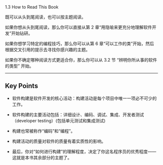 1.3 How to Read This Book

既可以从头到尾阅读，也可以按主题阅读。

如果你想从头到尾阅读，那么你可以直接从第 2 章“用隐喻来更充分地理解软件开发”开始钻研。

如果你想学习特定的编程技巧，那么你可以从第 6 章“可以工作的类”开始，然后根据交叉引用的提示去寻找你感兴趣的主题。

如果你不确定哪种阅读方式更适合你，那么你可以从 3.2 节 “辨明你所从事的软件的类型” 开始。

----

## Key Points

- 软件构建是软件开发的核心活动：构建活动是每个项目中唯一一项必不可少的工作。

- 软件构建的主要活动包括：详细设计、编码、调试、集成、开发者测试（developer testing）(包括单元测试和集成测试)

- 构建也常被称作“编码”和“编程”。

- 构建活动的质量对软件的质量有着实质性的影响。

- 最后，你对“如何进行构建”的理解程度，决定了你这名程序员的优秀程度——这就是本书其余部分的主题了。


